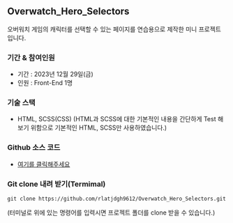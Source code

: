 ## Overwatch_Hero_Selectors
오버워치 게임의 캐릭터를 선택할 수 있는 페이지를 연습용으로 제작한 미니 프로젝트 입니다.

### 기간 & 참여인원
- 기간 : 2023년 12월 29일(금)
- 인원 : Front-End 1명

### 기술 스택
- HTML, SCSS(CSS)
(HTML과 SCSS에 대한 기본적인 내용을 간단하게 Test 해보기 위함으로 기본적인 HTML, SCSS만 사용하였습니다.)


### Github 소스 코드
- [여기를 클릭해주세요](https://github.com/rlatjdgh9612/Overwatch_Hero_Selectors)


### Git clone 내려 받기(Termimal)

`git clone https://github.com/rlatjdgh9612/Overwatch_Hero_Selectors.git`

(터미널로 위에 있는 명령어를 입력시면 프로젝트 폴더를 clone 받을 수 있습니다.)
